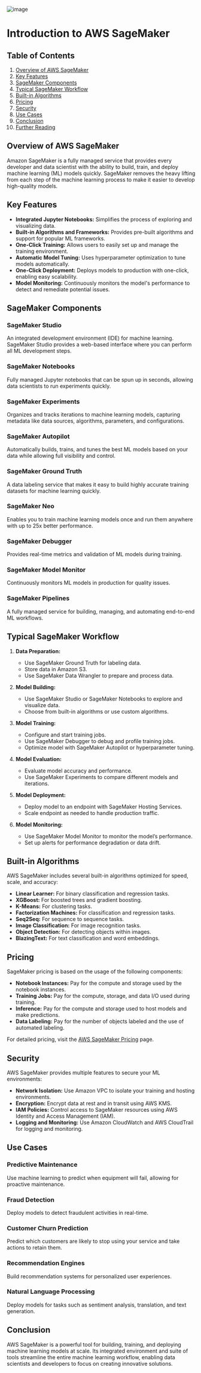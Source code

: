 ![image](https://github.com/anurag-chiplunkar/HDFC-Machine-Learning-Training/assets/59001358/ba0c871b-0bee-4930-9e88-12a517332ee6)

# Introduction to AWS SageMaker

## Table of Contents
1. [Overview of AWS SageMaker](#overview-of-aws-sagemaker)
2. [Key Features](#key-features)
3. [SageMaker Components](#sagemaker-components)
4. [Typical SageMaker Workflow](#typical-sagemaker-workflow)
5. [Built-in Algorithms](#built-in-algorithms)
6. [Pricing](#pricing)
7. [Security](#security)
8. [Use Cases](#use-cases)
9. [Conclusion](#conclusion)
10. [Further Reading](#further-reading)

## Overview of AWS SageMaker

Amazon SageMaker is a fully managed service that provides every developer and data scientist with the ability to build, train, and deploy machine learning (ML) models quickly. SageMaker removes the heavy lifting from each step of the machine learning process to make it easier to develop high-quality models.

## Key Features

- **Integrated Jupyter Notebooks:** Simplifies the process of exploring and visualizing data.
- **Built-in Algorithms and Frameworks:** Provides pre-built algorithms and support for popular ML frameworks.
- **One-Click Training:** Allows users to easily set up and manage the training environment.
- **Automatic Model Tuning:** Uses hyperparameter optimization to tune models automatically.
- **One-Click Deployment:** Deploys models to production with one-click, enabling easy scalability.
- **Model Monitoring:** Continuously monitors the model's performance to detect and remediate potential issues.

## SageMaker Components

### SageMaker Studio
An integrated development environment (IDE) for machine learning. SageMaker Studio provides a web-based interface where you can perform all ML development steps.

### SageMaker Notebooks
Fully managed Jupyter notebooks that can be spun up in seconds, allowing data scientists to run experiments quickly.

### SageMaker Experiments
Organizes and tracks iterations to machine learning models, capturing metadata like data sources, algorithms, parameters, and configurations.

### SageMaker Autopilot
Automatically builds, trains, and tunes the best ML models based on your data while allowing full visibility and control.

### SageMaker Ground Truth
A data labeling service that makes it easy to build highly accurate training datasets for machine learning quickly.

### SageMaker Neo
Enables you to train machine learning models once and run them anywhere with up to 25x better performance.

### SageMaker Debugger
Provides real-time metrics and validation of ML models during training.

### SageMaker Model Monitor
Continuously monitors ML models in production for quality issues.

### SageMaker Pipelines
A fully managed service for building, managing, and automating end-to-end ML workflows.

## Typical SageMaker Workflow

1. **Data Preparation:** 
   - Use SageMaker Ground Truth for labeling data.
   - Store data in Amazon S3.
   - Use SageMaker Data Wrangler to prepare and process data.

2. **Model Building:**
   - Use SageMaker Studio or SageMaker Notebooks to explore and visualize data.
   - Choose from built-in algorithms or use custom algorithms.

3. **Model Training:**
   - Configure and start training jobs.
   - Use SageMaker Debugger to debug and profile training jobs.
   - Optimize model with SageMaker Autopilot or hyperparameter tuning.

4. **Model Evaluation:**
   - Evaluate model accuracy and performance.
   - Use SageMaker Experiments to compare different models and iterations.

5. **Model Deployment:**
   - Deploy model to an endpoint with SageMaker Hosting Services.
   - Scale endpoint as needed to handle production traffic.

6. **Model Monitoring:**
   - Use SageMaker Model Monitor to monitor the model’s performance.
   - Set up alerts for performance degradation or data drift.

## Built-in Algorithms

AWS SageMaker includes several built-in algorithms optimized for speed, scale, and accuracy:
- **Linear Learner:** For binary classification and regression tasks.
- **XGBoost:** For boosted trees and gradient boosting.
- **K-Means:** For clustering tasks.
- **Factorization Machines:** For classification and regression tasks.
- **Seq2Seq:** For sequence to sequence tasks.
- **Image Classification:** For image recognition tasks.
- **Object Detection:** For detecting objects within images.
- **BlazingText:** For text classification and word embeddings.

## Pricing

SageMaker pricing is based on the usage of the following components:
- **Notebook Instances:** Pay for the compute and storage used by the notebook instances.
- **Training Jobs:** Pay for the compute, storage, and data I/O used during training.
- **Inference:** Pay for the compute and storage used to host models and make predictions.
- **Data Labeling:** Pay for the number of objects labeled and the use of automated labeling.

For detailed pricing, visit the [AWS SageMaker Pricing](https://aws.amazon.com/sagemaker/pricing/) page.

## Security

AWS SageMaker provides multiple features to secure your ML environments:
- **Network Isolation:** Use Amazon VPC to isolate your training and hosting environments.
- **Encryption:** Encrypt data at rest and in transit using AWS KMS.
- **IAM Policies:** Control access to SageMaker resources using AWS Identity and Access Management (IAM).
- **Logging and Monitoring:** Use Amazon CloudWatch and AWS CloudTrail for logging and monitoring.

## Use Cases

### Predictive Maintenance
Use machine learning to predict when equipment will fail, allowing for proactive maintenance.

### Fraud Detection
Deploy models to detect fraudulent activities in real-time.

### Customer Churn Prediction
Predict which customers are likely to stop using your service and take actions to retain them.

### Recommendation Engines
Build recommendation systems for personalized user experiences.

### Natural Language Processing
Deploy models for tasks such as sentiment analysis, translation, and text generation.

## Conclusion

AWS SageMaker is a powerful tool for building, training, and deploying machine learning models at scale. Its integrated environment and suite of tools streamline the entire machine learning workflow, enabling data scientists and developers to focus on creating innovative solutions.
